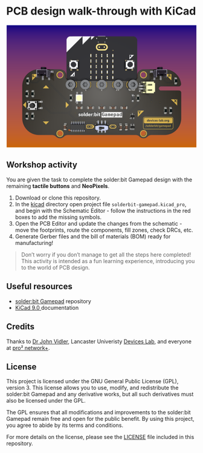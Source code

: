 # PCB design walk-through with KiCad

![Front render of the solder:bit Gamepad PCB](./renders/front.png)

## Workshop activity

You are given the task to complete the solder:bit Gamepad design with the remaining **tactile buttons** and **NeoPixels**.

1. Download or clone this repository.
2. In the [kicad](./kicad/) directory open project file `solderbit-gamepad.kicad_pro`, and begin with the Schematic Editor - follow the instructions in the red boxes to add the missing symbols.
3. Open the PCB Editor and update the changes from the schematic - move the footprints, route the components, fill zones, check DRCs, etc.
4. Generate Gerber files and the bill of materials (BOM) ready for manufacturing!

> Don’t worry if you don’t manage to get all the steps here completed! This activity is intended as a fun learning experience, introducing you to the world of PCB design.

## Useful resources

- [solder:bit Gamepad](https://github.com/devices-lab/solderbit-gamepad) repository
- [KiCad 9.0 ](https://docs.kicad.org/9.0/en/) documentation

## Credits

Thanks to [Dr John Vidler](https://github.com/JohnVidler), Lancaster Univeristy [Devices Lab](https://github.com/devices-lab), and everyone at [pro² network+](https://prosquared.org/).

## License

This project is licensed under the GNU General Public License (GPL), version 3. This license allows you to use, modify, and redistribute the solder:bit Gamepad and any derivative works, but all such derivatives must also be licensed under the GPL.

The GPL ensures that all modifications and improvements to the solder:bit Gamepad remain free and open for the public benefit. By using this project, you agree to abide by its terms and conditions.

For more details on the license, please see the [LICENSE](/LICENSE) file included in this repository.
